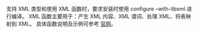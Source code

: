 
支持 XML 类型和使用 XML 函数时，要求安装时使用 configure –with-libxml 进行编译。
XML 函数主要用于：产生 XML 内容、XML 谓词、处理 XML、将表映射到 XML。
具体函数说明及示例可参考 [官网](http://www.postgres.cn/docs/10/functions-xml.html)。

